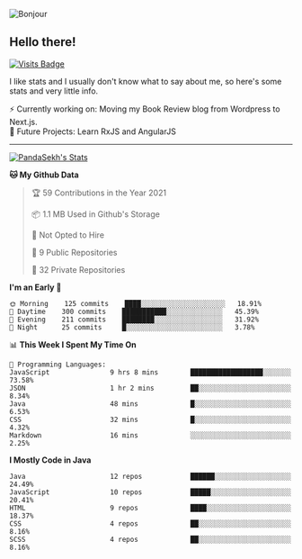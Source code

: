 ![Bonjour](https://i.redd.it/ayih4qogh2a51.png)

## Hello there!
[![Visits Badge](https://badges.pufler.dev/visits/PandaSekh/PandaSekh)](https://alessiofranceschi.me)

I like stats and I usually don't know what to say about me, so here's some stats and very little info.

⚡ Currently working on: Moving my Book Review blog from Wordpress to Next.js.  
🤔 Future Projects: Learn RxJS and AngularJS

---

[![PandaSekh's Stats](https://github-readme-stats.vercel.app/api?username=PandaSekh)](https://alessiofranceschi.me)

<!--START_SECTION:waka-->
**🐱 My Github Data** 

> 🏆 59 Contributions in the Year 2021
 > 
> 📦 1.1 MB Used in Github's Storage 
 > 
> 🚫 Not Opted to Hire
 > 
> 📜 9 Public Repositories 
 > 
> 🔑 32 Private Repositories  
 > 
**I'm an Early 🐤** 

```text
🌞 Morning    125 commits    ████░░░░░░░░░░░░░░░░░░░░░   18.91% 
🌆 Daytime    300 commits    ███████████░░░░░░░░░░░░░░   45.39% 
🌃 Evening    211 commits    ████████░░░░░░░░░░░░░░░░░   31.92% 
🌙 Night      25 commits     █░░░░░░░░░░░░░░░░░░░░░░░░   3.78%

```


📊 **This Week I Spent My Time On** 

```text
💬 Programming Languages: 
JavaScript               9 hrs 8 mins        ██████████████████░░░░░░░   73.58% 
JSON                     1 hr 2 mins         ██░░░░░░░░░░░░░░░░░░░░░░░   8.34% 
Java                     48 mins             █░░░░░░░░░░░░░░░░░░░░░░░░   6.53% 
CSS                      32 mins             █░░░░░░░░░░░░░░░░░░░░░░░░   4.32% 
Markdown                 16 mins             ░░░░░░░░░░░░░░░░░░░░░░░░░   2.25%

```

**I Mostly Code in Java** 

```text
Java                     12 repos            ██████░░░░░░░░░░░░░░░░░░░   24.49% 
JavaScript               10 repos            █████░░░░░░░░░░░░░░░░░░░░   20.41% 
HTML                     9 repos             ████░░░░░░░░░░░░░░░░░░░░░   18.37% 
CSS                      4 repos             ██░░░░░░░░░░░░░░░░░░░░░░░   8.16% 
SCSS                     4 repos             ██░░░░░░░░░░░░░░░░░░░░░░░   8.16%

```



<!--END_SECTION:waka-->
